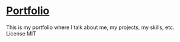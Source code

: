 <h1><a href="https://fergarperez.github.io/portfolio/">Portfolio</a></h1>
<p>This is my portfolio where I talk about me, my projects, my skills, etc. License MIT</p>
